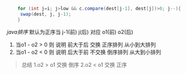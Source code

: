 ```java
    for (int j=i; j>low && c.compare(dest[j-1], dest[j])>0; j--){
     swap(dest, j, j-1);
    }
```
*java排序*
默认为正序当 j-1(前) j(后) 对应 o1(前) o2(后)

1. 当o1 - o2 > 0 则 说明 前大于后 交换 正序排列 从小到大排列
2. 当o1 - o2 < 0 则 说明 后大于前 不交换 倒序排列 从大到小排列

>总结
    1.o2 > o1 交换 倒序
    2.o2 < o1 交换 正序